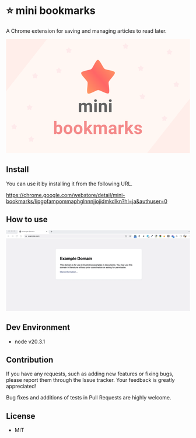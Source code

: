 # ⭐️ mini bookmarks

A Chrome extension for saving and managing articles to read later.

<img src="./sample_images/bookmark_thumb.png">

## Install

You can use it by installing it from the following URL.

https://chrome.google.com/webstore/detail/mini-bookmarks/lipgpfampommaphglnnnjjojidmkdlkn?hl=ja&authuser=0

## How to use

<img src="./sample_images/sample.gif">


## Dev Environment

- node v20.3.1

## Contribution

If you have any requests, such as adding new features or fixing bugs, please report them through the Issue tracker. Your feedback is greatly appreciated!

Bug fixes and additions of tests in Pull Requests are highly welcome.

## License

- MIT